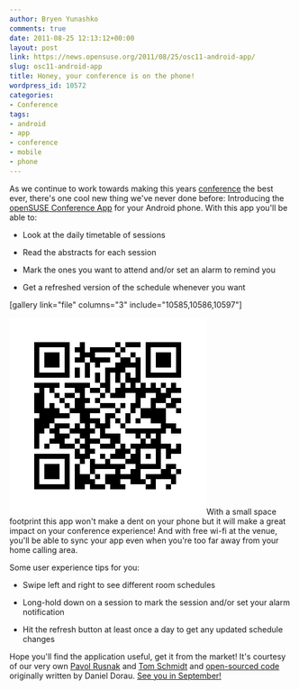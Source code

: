 ```yaml
---
author: Bryen Yunashko
comments: true
date: 2011-08-25 12:13:12+00:00
layout: post
link: https://news.opensuse.org/2011/08/25/osc11-android-app/
slug: osc11-android-app
title: Honey, your conference is on the phone!
wordpress_id: 10572
categories:
- Conference
tags:
- android
- app
- conference
- mobile
- phone
---
```


As we continue to work towards making this years [conference](/category/project/events/osc/) the best ever, there's one cool new thing we've never done before: Introducing the [openSUSE Conference App](https://market.android.com/details?id=org.opensuse.conference.osc11) for your Android phone. With this app you'll be able to:



	
  * Look at the daily timetable of sessions

	
  * Read the abstracts for each session

	
  * Mark the ones you want to attend and/or set an alarm to remind you

	
  * Get a refreshed version of the schedule whenever you want


[gallery link="file" columns="3" include="10585,10586,10597"]

![OSC11 App QR Code](/wp-content/uploads/2011/08/conf_app_qr.png)With a small space footprint this app won't make a dent on your phone but it will make a great impact on your conference experience!  And with free wi-fi at the venue, you'll be able to sync your app even when you're too far away from your home calling area.

Some user experience tips for you:



	
  * Swipe left and right to see different room schedules

	
  * Long-hold down on a session to mark the session and/or set your alarm notification

	
  * Hit the refresh button at least once a day to get any updated schedule changes


Hope you'll find the application useful, get it from the market! It's courtesy of our very own [Pavol Rusnak](https://connect.opensuse.org/pg/profile/prusnak) and [Tom Schmidt](https://connect.opensuse.org/pg/profile/digitaltomm) and [open-sourced code](https://github.com/digitaltom/OSCFahrplan) originally written by Daniel Dorau. [See you in September!](http://conference.opensuse.org)
